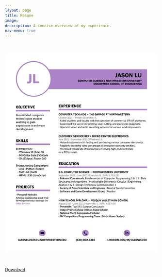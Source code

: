 ```yaml
---
layout: page
title: Resume
image: 
description: A concise overview of my experience. 
nav-menu: true
---
```


<img class="center" src="assets/images/0001.jpg" style="width:auto; height:auto;">
<a class="center_button" href="assets/Resume.pdf" class="button icon fa-download">Download</a> 

<style>
    .center {
        display: block;
        margin-left: auto;
        margin-right: auto;
        width: 50%;
        margin-top: 50px;
        margin-bottom: 50px;
    }
</style>
